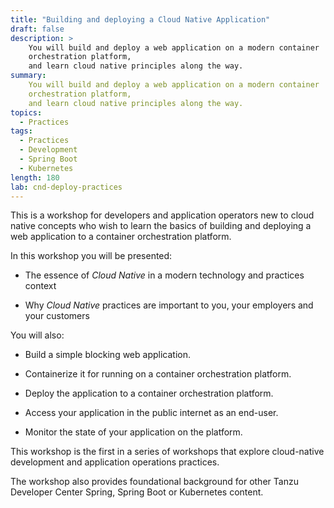 ```yaml
---
title: "Building and deploying a Cloud Native Application"
draft: false
description: >
    You will build and deploy a web application on a modern container
    orchestration platform,
    and learn cloud native principles along the way.
summary:
    You will build and deploy a web application on a modern container
    orchestration platform,
    and learn cloud native principles along the way.
topics:
  - Practices
tags:
  - Practices
  - Development
  - Spring Boot
  - Kubernetes
length: 180
lab: cnd-deploy-practices
---
```


This is a workshop for developers and application operators
new to cloud native concepts who wish to learn the basics of
building and deploying a web application to a container
orchestration platform.

In this workshop you will be presented:

-   The essence of *Cloud Native* in a modern technology
    and practices context

-   Why *Cloud Native* practices are important to you,
    your employers and your customers

You will also:

-   Build a simple blocking web application.

-   Containerize it for running on a container orchestration platform.

-   Deploy the application to a container orchestration platform.

-   Access your application in the public internet as an end-user.

-   Monitor the state of your application on the platform.

This workshop is the first in a series of workshops that explore
cloud-native development and application operations practices.

The workshop also provides foundational background for other Tanzu
Developer Center Spring, Spring Boot or Kubernetes content.

